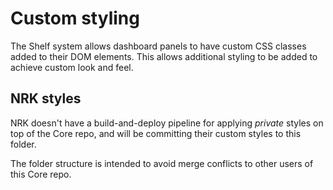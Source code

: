 # Custom styling

The Shelf system allows dashboard panels to have custom CSS classes added to their DOM elements. This allows additional styling to be added to achieve custom look and feel.

## NRK styles

NRK doesn't have a build-and-deploy pipeline for applying _private_ styles on top of the Core repo, and will be committing their custom styles to this folder.

The folder structure is intended to avoid merge conflicts to other users of this Core repo.
